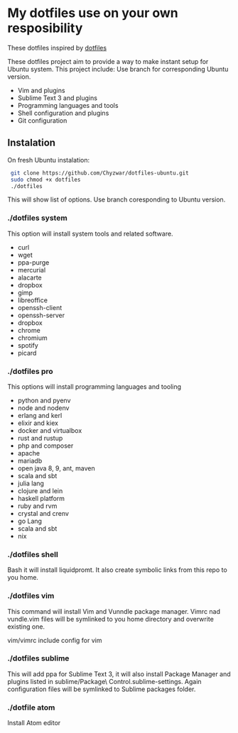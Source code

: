 # My dotfiles use on your own resposibility

These dotfiles inspired by [dotfiles](https://dotfiles.github.io/)

These dotfiles project aim to provide a way to make instant setup for Ubuntu system. This project include:
Use branch for corresponding Ubuntu version.

- Vim and plugins
- Sublime Text 3 and plugins
- Programming languages and tools
- Shell configuration and plugins
- Git configuration

## Instalation

On fresh Ubuntu instalation:

```sh
 git clone https://github.com/Chyzwar/dotfiles-ubuntu.git
 sudo chmod +x dotfiles
 ./dotfiles
```

This will show list of options. Use branch coresponding to Ubuntu version.

### ./dotfiles system

This option will install system tools and related software.

- curl
- wget
- ppa-purge
- mercurial
- alacarte
- dropbox
- gimp
- libreoffice
- openssh-client
- openssh-server
- dropbox
- chrome
- chromium
- spotify
- picard

### ./dotfiles pro

This options will install programming languages and tooling

- python and pyenv
- node and nodenv
- erlang and kerl
- elixir and kiex
- docker and virtualbox
- rust and rustup
- php and composer
- apache
- mariadb
- open java 8, 9, ant, maven
- scala and sbt
- julia lang
- clojure and lein
- haskell platform
- ruby and rvm
- crystal and crenv
- go Lang
- scala and sbt
- nix

### ./dotfiles shell

Bash it will install liquidpromt. It also create symbolic links from this repo to you home.

### ./dotfiles vim

This command will install Vim and Vunndle package manager. Vimrc nad vundle.vim files will be symlinked to you home directory and overwrite existing one.

vim/vimrc include config for vim

### ./dotfiles sublime

This will add ppa for Sublime Text 3, it will also install Package Manager and plugins listed in sublime/Package\ Control.sublime-settings.
Again configuration files will be symlinked to Sublime packages folder.

### ./dotfile atom

Install Atom editor
